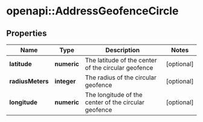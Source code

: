 # openapi::AddressGeofenceCircle

## Properties
Name | Type | Description | Notes
------------ | ------------- | ------------- | -------------
**latitude** | **numeric** | The latitude of the center of the circular geofence | [optional] 
**radiusMeters** | **integer** | The radius of the circular geofence | [optional] 
**longitude** | **numeric** | The longitude of the center of the circular geofence | [optional] 


